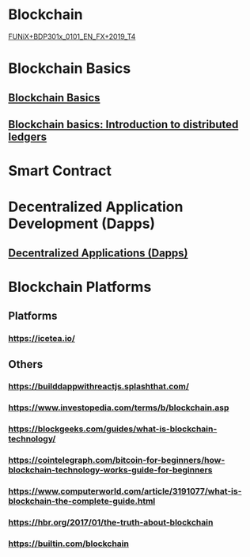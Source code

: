# Blockchain

[FUNiX+BDP301x_0101_EN_FX+2019_T4](https://lms.funix.edu.vn/courses/course-v1:FUNiX+BDP301x_0101_EN_FX+2019_T4/info)

# Blockchain Basics
## [Blockchain Basics](https://www.coursera.org/learn/blockchain-basics)
## [Blockchain basics: Introduction to distributed ledgers](https://developer.ibm.com/tutorials/cl-blockchain-basics-intro-bluemix-trs/)
# Smart Contract
# Decentralized Application Development (Dapps)
## [Decentralized Applications (Dapps)](https://www.coursera.org/learn/decentralized-apps-on-blockchain)
# Blockchain Platforms


## Platforms
### https://icetea.io/

## Others
### https://builddappwithreactjs.splashthat.com/
### https://www.investopedia.com/terms/b/blockchain.asp
### https://blockgeeks.com/guides/what-is-blockchain-technology/
### https://cointelegraph.com/bitcoin-for-beginners/how-blockchain-technology-works-guide-for-beginners
### https://www.computerworld.com/article/3191077/what-is-blockchain-the-complete-guide.html
### https://hbr.org/2017/01/the-truth-about-blockchain
### https://builtin.com/blockchain
